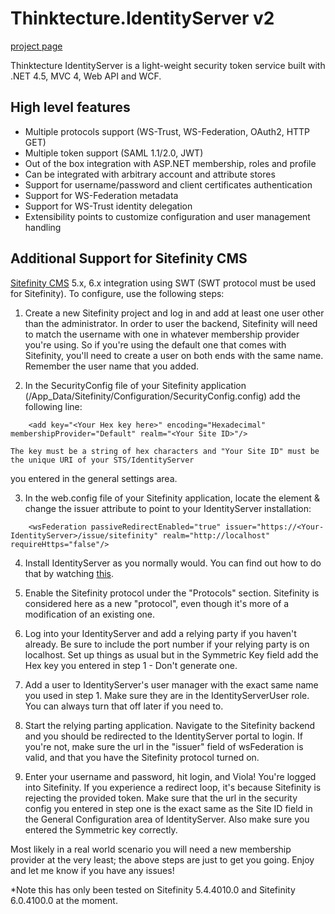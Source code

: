 # Thinktecture.IdentityServer v2 #[project page](http://thinktecture.github.com/Thinktecture.IdentityServer.v2/)Thinktecture IdentityServer is a light-weight security token service built with .NET 4.5, MVC 4, Web API and WCF.## High level features- Multiple protocols support (WS-Trust, WS-Federation, OAuth2, HTTP GET)- Multiple token support (SAML 1.1/2.0, JWT)- Out of the box integration with ASP.NET membership, roles and profile- Can be integrated with arbitrary account and attribute stores- Support for username/password and client certificates authentication- Support for WS-Federation metadata- Support for WS-Trust identity delegation- Extensibility points to customize configuration and user management handling## Additional Support for Sitefinity CMS[Sitefinity CMS](http://www.sitefinity.com) 5.x, 6.x integration using SWT (SWT protocol must be used for Sitefinity).To configure, use the following steps:1. Create a new Sitefinity project and log in and add at least one user other than the administrator. In order to user the backend, Sitefinity will need to match the username with one in whatever membership provider you're using.So if you're using the default one that comes with Sitefinity, you'll need to create a user on both ends with the same name. Remember the user name that you added. 2. In the SecurityConfig file of your Sitefinity application (/App_Data/Sitefinity/Configuration/SecurityConfig.config) add the following line:```	<add key="<Your Hex key here>" encoding="Hexadecimal" membershipProvider="Default" realm="<Your Site ID>"/>```	The key must be a string of hex characters and "Your Site ID" must be the unique URI of your STS/IdentityServeryou entered in the general settings area.	3. In the web.config file of your Sitefinity application, locate the <wsFederation> element & change the issuer attribute to point to your IdentityServer installation:```
	<wsFederation passiveRedirectEnabled="true" issuer="https://<Your-IdentityServer>/issue/sitefinity" realm="http://localhost" requireHttps="false"/>```4. Install IdentityServer as you normally would. You can find out how to do that by watching[this](http://vimeo.com/51088126). 5. Enable the Sitefinity protocol under the "Protocols" section. Sitefinity is considered here as a new "protocol", even though it's more of a modificationof an existing one. 6. Log into your IdentityServer and add a relying party if you haven't already. Be sure to include the port number if your relying party is on localhost. Set up things as usualbut in the Symmetric Key field add the Hex key you entered in step 1 - Don't generate one. 7. Add a user to IdentityServer's user manager with the exact same name you used in step 1. Makesure they are in the IdentityServerUser role. You can always turn that off later if you need to.8. Start the relying parting application. Navigate to the Sitefinity backend and you should be redirectedto the IdentityServer portal to login. If you're not, make sure the url in the "issuer" field ofwsFederation is valid, and that you have the Sitefinity protocol turned on.9. Enter your username and password, hit login, and Viola! You're logged into Sitefinity.If you experience a redirect loop, it's because Sitefinity is rejecting the provided token.Make sure that the url in the security config you entered in step one is the exact same asthe Site ID field in the General Configuration area of IdentityServer. Also make sure youentered the Symmetric key correctly.Most likely in a real world scenario you will need a new membership provider at the veryleast; the above steps are just to get you going. Enjoy and let me know if you have anyissues!*Note this has only been tested on Sitefinity 5.4.4010.0 and Sitefinity 6.0.4100.0 at the moment.